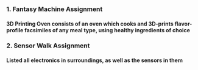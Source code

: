 ### 1. Fantasy Machine Assignment  

#### 3D Printing Oven consists of an oven which cooks and 3D-prints flavor-profile facsimiles of any meal type, using healthy ingredients of choice


### 2. Sensor Walk Assignment

#### Listed all electronics in surroundings, as well as the sensors in them
